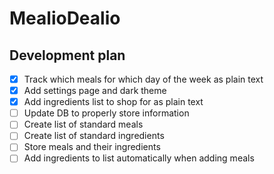 # MealioDealio

## Development plan

- [x] Track which meals for which day of the week as plain text
- [x] Add settings page and dark theme
- [x] Add ingredients list to shop for as plain text
- [ ] Update DB to properly store information
- [ ] Create list of standard meals
- [ ] Create list of standard ingredients
- [ ] Store meals and their ingredients
- [ ] Add ingredients to list automatically when adding meals
